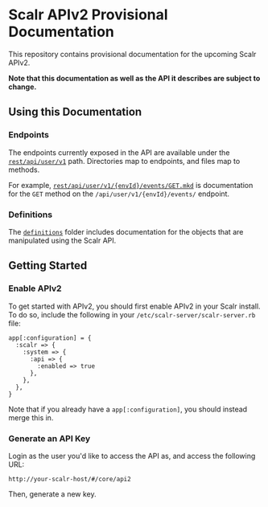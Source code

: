 Scalr APIv2 Provisional Documentation
=====================================

This repository contains provisional documentation for the upcoming Scalr
APIv2.

**Note that this documentation as well as the API it describes are subject to
change.**


Using this Documentation
------------------------

### Endpoints ###

The endpoints currently exposed in the API are available under the
[`rest/api/user/v1`](./rest/api/user/v1) path. Directories map to endpoints,
and files map to methods.

For example, [`rest/api/user/v1/{envId}/events/GET.mkd`](./rest/api/user/v1/{envId}/events/GET.mkd)
is documentation for the `GET` method on the `/api/user/v1/{envId}/events/`
endpoint.

### Definitions ###

The [`definitions`](./definitions) folder includes documentation for the
objects that are manipulated using the Scalr API.


Getting Started
---------------

### Enable APIv2 ###

To get started with APIv2, you should first enable APIv2 in your Scalr install.
To do so, include the following in your `/etc/scalr-server/scalr-server.rb`
file:

    app[:configuration] = {
      :scalr => {
        :system => {
          :api => {
            :enabled => true
          },
        },
      },
    }

Note that if you already have a `app[:configuration]`, you should instead
merge this in.


### Generate an API Key ###

Login as the user you'd like to access the API as, and access the following
URL:

    http://your-scalr-host/#/core/api2

Then, generate a new key.
